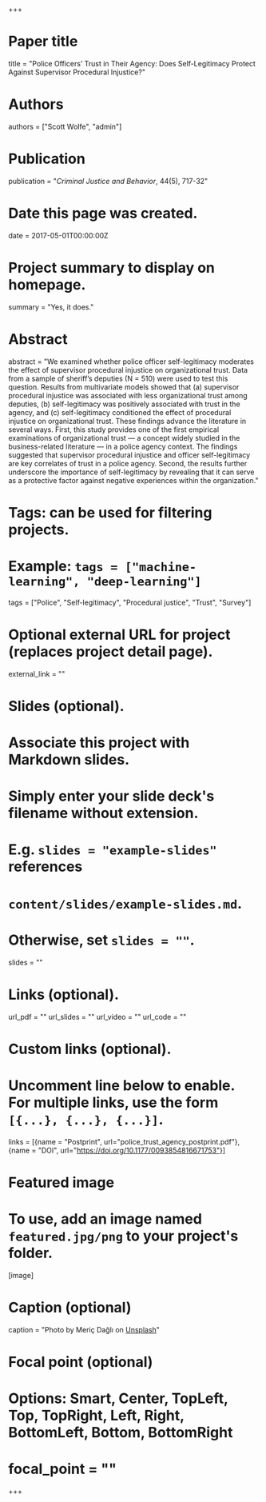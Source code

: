+++
# Paper title
title = "Police Officers’ Trust in Their Agency: Does Self-Legitimacy Protect Against Supervisor Procedural Injustice?"

# Authors
authors = ["Scott Wolfe", "admin"]

# Publication
publication = "*Criminal Justice and Behavior*, 44(5), 717-32"

# Date this page was created.
date = 2017-05-01T00:00:00Z

# Project summary to display on homepage.
summary = "Yes, it does."

# Abstract
abstract = "We examined whether police officer self-legitimacy moderates the effect of supervisor procedural injustice on organizational trust. Data from a sample of sheriff’s deputies (N = 510) were used to test this question. Results from multivariate models showed that (a) supervisor procedural injustice was associated with less organizational trust among deputies, (b) self-legitimacy was positively associated with trust in the agency, and (c) self-legitimacy conditioned the effect of procedural injustice on organizational trust. These findings advance the literature in several ways. First, this study provides one of the first empirical examinations of organizational trust — a concept widely studied in the business-related literature — in a police agency context. The findings suggested that supervisor procedural injustice and officer self-legitimacy are key correlates of trust in a police agency. Second, the results further underscore the importance of self-legitimacy by revealing that it can serve as a protective factor against negative experiences within the organization."

# Tags: can be used for filtering projects.
# Example: `tags = ["machine-learning", "deep-learning"]`
tags = ["Police", "Self-legitimacy", "Procedural justice", "Trust", "Survey"]

# Optional external URL for project (replaces project detail page).
external_link = ""

# Slides (optional).
#   Associate this project with Markdown slides.
#   Simply enter your slide deck's filename without extension.
#   E.g. `slides = "example-slides"` references 
#   `content/slides/example-slides.md`.
#   Otherwise, set `slides = ""`.
slides = ""

# Links (optional).
url_pdf = ""
url_slides = ""
url_video = ""
url_code = ""

# Custom links (optional).
#   Uncomment line below to enable. For multiple links, use the form `[{...}, {...}, {...}]`.
links = [{name = "Postprint", url="police_trust_agency_postprint.pdf"}, {name = "DOI", url="https://doi.org/10.1177/0093854816671753"}]

# Featured image
# To use, add an image named `featured.jpg/png` to your project's folder. 
[image]
  # Caption (optional)
  caption = "Photo by Meriç Dağlı on [Unsplash](https://unsplash.com/photos/XR5Fudiw1Z4)"
  
  # Focal point (optional)
  # Options: Smart, Center, TopLeft, Top, TopRight, Left, Right, BottomLeft, Bottom, BottomRight
  # focal_point = ""
+++

